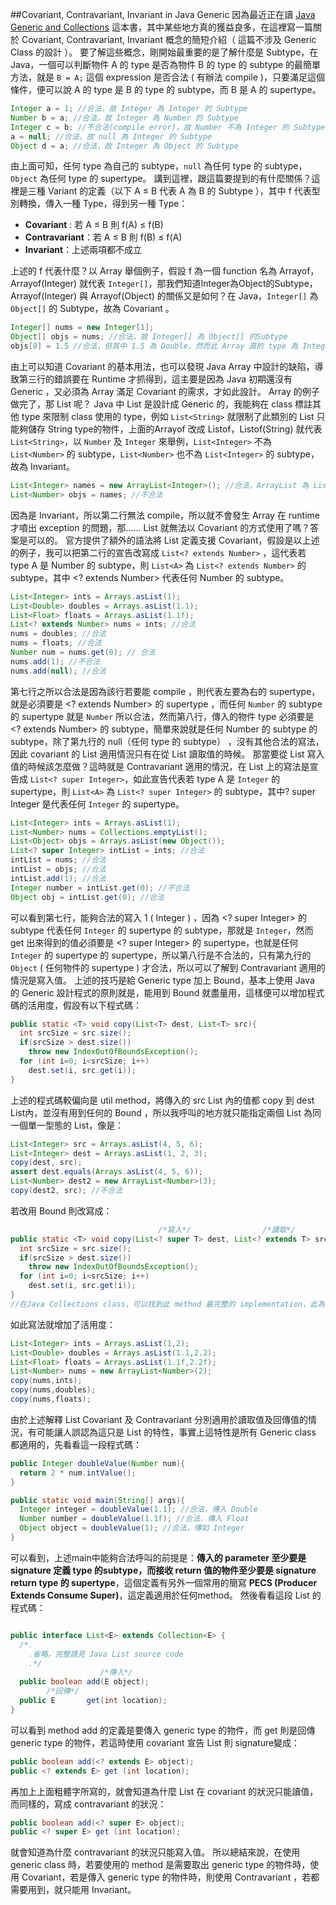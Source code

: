 ##Covariant, Contravariant, Invariant in Java Generic
因為最近正在讀 [Java Generic and Collections](https://www.oreilly.com/library/view/java-generics-and/0596527756/) 這本書，其中某些地方真的獲益良多，在這裡寫一篇關於 Covariant, Contravariant, Invariant 概念的簡短介紹（ 這篇不涉及 Generic Class 的設計 ）。
要了解這些概念，剛開始最重要的是了解什麼是 Subtype，在 Java，一個可以判斷物件 A 的 type 是否為物件 B 的 type 的 subtype 的最簡單方法，就是 `B = A;` 這個 expression 是否合法 ( 有辦法 compile )，只要滿足這個條件，便可以說 A 的 type 是 B 的 type 的 subtype，而 B 是 A 的 supertype。
```java
Integer a = 1; //合法，故 Integer 為 Integer 的 Subtype
Number b = a; //合法，故 Integer 為 Number 的 Subtype
Integer c = b; //不合法(compile error)，故 Number 不為 Integer 的 Subtype
a = null; //合法，故 null 為 Integer 的 Subtype
Object d = a; //合法，故 Integer 為 Object 的 Subtype
```
由上面可知，任何 type 為自己的 subtype，`null` 為任何 type 的 subtype，`Object` 為任何 type 的 supertype。
講到這裡，跟這篇要提到的有什麼關係？這裡是三種 Variant 的定義（以下 A ≤ B 代表 A 為 B 的 Subtype ），其中 f 代表型別轉換，傳入一種 Type，得到另一種 Type：

- **Covariant** : 若 A ≤ B 則 f(A) ≤ f(B) 
- **Contravariant**：若 A ≤ B 則 f(B) ≤ f(A) 
- **Invariant**：上述兩項都不成立

上述的 f 代表什麼？以 Array 舉個例子，假設 f 為一個 function 名為 Arrayof，Arrayof(Integer) 就代表 `Integer[]`，那我們知道Integer為Object的Subtype，Arrayof(Integer) 與 Arrayof(Object) 的關係又是如何？在 Java，`Integer[]` 為 `Object[]` 的 Subtype，故為 Covariant 。
```java
Integer[] nums = new Integer[1];
Object[] objs = nums; //合法，故 Integer[] 為 Object[] 的Subtype
objs[0] = 1.5 //合法，但其中 1.5 為 Double，然而此 Array 真的 type 為 Integer[]，故在 'Runtime' 會噴出 array store exception
```
由上可以知道 Covariant 的基本用法，也可以發現 Java Array 中設計的缺陷，導致第三行的錯誤要在 Runtime 才抓得到，這主要是因為 Java 初期還沒有 Generic ，又必須為 Array 滿足 Covariant 的需求，才如此設計。
Array 的例子做完了，那 List 呢？ Java 中 List 是設計成 Generic 的，我能夠在 class 標註其他 type 來限制 class 使用的 type，例如 `List<String>` 就限制了此類別的 List 只能夠儲存 String type的物件，上面的Arrayof 改成 Listof，Listof(String) 就代表 `List<String>`，以 `Number` 及 `Integer` 來舉例，`List<Integer>` 不為 `List<Number>` 的 subtype，`List<Number>` 也不為 `List<Integer>` 的 subtype，故為 Invariant。
```java
List<Integer> names = new ArrayList<Integer>(); //合法，ArrayList 為 List 的 subtype
List<Number> objs = names; //不合法
```
因為是 Invariant，所以第二行無法 compile，所以就不會發生 Array 在 runtime 才噴出 exception 的問題，那...... List 就無法以 Covariant 的方式使用了嗎？答案是可以的。
官方提供了額外的語法將 List 定義支援 Covariant，假設是以上述的例子，我可以把第二行的宣告改寫成 `List<? extends Number>` ，這代表若 type A 是 Number 的 subtype，則 `List<A>` 為 `List<? extends Number>` 的 subtype，其中 <? extends Number> 代表任何 Number 的 subtype。
```java
List<Integer> ints = Arrays.asList(1);
List<Double> doubles = Arrays.asList(1.1);
List<Float> floats = Arrays.asList(1.1f);
List<? extends Number> nums = ints; //合法
nums = doubles; //合法
nums = floats; //合法
Number num = nums.get(0); // 合法
nums.add(1); //不合法
nums.add(null); //合法
```
第七行之所以合法是因為該行若要能 compile ，則代表左要為右的 supertype， 就是必須要是 <? extends Number> 的 supertype ，而任何 `Number` 的 subtype 的 supertype 就是 `Number` 所以合法，然而第八行，傳入的物件 type 必須要是 <? extends Number> 的 subtype，簡單來說就是任何 Number 的 subtype 的 subtype，除了第九行的 null（任何 type 的 subtype） ，沒有其他合法的寫法，因此 covariant 的 List 適用情況只有在從 List 讀取值的時候。
那當要從 List 寫入值的時候該怎麼做？這時就是 Contravariant 適用的情況，在 List 上的寫法是宣告成 `List<? super Integer>`，如此宣告代表若 type A 是 `Integer` 的 supertype，則 `List<A>` 為 `List<? super Integer>` 的 subtype，其中? super Integer 是代表任何 `Integer` 的 supertype。
```java
List<Integer> ints = Arrays.asList(1);
List<Number> nums = Collections.emptyList();
List<Object> objs = Arrays.asList(new Object());
List<? super Integer> intList = ints; //合法
intList = nums; //合法
intList = objs; //合法
intList.add(1); //合法
Integer number = intList.get(0); //不合法
Object obj = intList.get(0); //合法
```
可以看到第七行，能夠合法的寫入 1 ( Integer ) ，因為 <? super Integer> 的 subtype 代表任何 `Integer` 的 supertype 的 subtype，那就是 `Integer`，然而 get 出來得到的值必須要是 <? super Integer> 的 supertype，也就是任何 `Integer` 的 supertype 的 supertype，所以第八行是不合法的，只有第九行的 `Object` ( 任何物件的 supertype ) 才合法，所以可以了解到 Contravariant 適用的情況是寫入值。
上述的技巧是給 Generic type 加上 Bound，基本上使用 Java 的 Generic 設計程式的原則就是，能用到 Bound 就盡量用，這樣便可以增加程式碼的活用度，假設有以下程式碼：
```java
public static <T> void copy(List<T> dest, List<T> src){
  int srcSize = src.size();
  if(srcSize > dest.size())
    throw new IndexOutOfBoundsException();
  for (int i=0; i<srcSize; i++)
    dest.set(i, src.get(i));
} 
```
上述的程式碼較偏向是 util method，將傳入的 src List 內的值都 copy 到 dest List內，並沒有用到任何的 Bound ，所以我呼叫的地方就只能指定兩個 List 為同一個單一型態的 List，像是：
```java
List<Integer> src = Arrays.asList(4, 5, 6);
List<Integer> dest = Arrays.asList(1, 2, 3);
copy(dest, src);
assert dest.equals(Arrays.asList(4, 5, 6));
List<Number> dest2 = new ArrayList<Number>(3);
copy(dest2, src); //不合法
```
若改用 Bound 則改寫成：
```java
                                 /*寫入*/                /*讀取*/
public static <T> void copy(List<? super T> dest, List<? extends T> src){
  int srcSize = src.size();
  if(srcSize > dest.size())
    throw new IndexOutOfBoundsException();
  for (int i=0; i<srcSize; i++)
    dest.set(i, src.get(i));
} 
//在Java Collections class，可以找到此 method 最完整的 implementation，此為示範用
```
如此寫法就增加了活用度：
```java
List<Integer> ints = Arrays.asList(1,2);
List<Double> doubles = Arrays.asList(1.1,2.2);
List<Float> floats = Arrays.asList(1.1f,2.2f);
List<Number> nums = new ArrayList<Number>(2);
copy(nums,ints);
copy(nums,doubles);
copy(nums,floats);
```
由於上述解釋 List Covariant 及 Contravariant 分別適用於讀取值及回傳值的情況，有可能讓人誤認為這只是 List 的特性，事實上這特性是所有 Generic class 都適用的，先看看這一段程式碼：
```java
public Integer doubleValue(Number num){
  return 2 * num.intValue();
}

public static void main(String[] args){
  Integer integer = doubleValue(1.1); //合法，傳入 Double
  Number number = doubleValue(1.1f); //合法，傳入 Float
  Object object = doubleValue(1); //合法，傳如 Integer
}
```
可以看到，上述main中能夠合法呼叫的前提是：**傳入的 parameter 至少要是 signature 定義 type 的subtype，而接收 return 值的物件至少要是 signature return type 的 supertype**，這個定義有另外一個常用的簡寫 **PECS (Producer Extends Consume Super)**，這定義適用於任何method。
然後看看這段 List 的程式碼：
```java

public interface List<E> extends Collection<E> {
  /*.
    .省略，完整請見 Java List source code
    .*/
                    /*傳入*/
  public boolean add(E object);
        /*回傳*/
  public E       get(int location);
}
```
可以看到 method add 的定義是要傳入 generic type 的物件，而 get 則是回傳 generic type 的物件，若這時使用 covariant 宣告 List 則 signature變成：
```java
public boolean add(<? extends E> object);
public <? extends E> get (int location);
```
再加上上面粗體字所寫的，就會知道為什麼 List 在 covariant 的狀況只能讀值，而同樣的，寫成 contravariant 的狀況：
```java
public boolean add(<? super E> object);
public <? super E> get (int location);
```
就會知道為什麼 contravariant 的狀況只能寫入值。
所以總結來說，在使用 generic class 時，若要使用的 method 是需要取出 generic type 的物件時，使用 Covariant，若是傳入 generic type 的物件時，則使用 Contravariant ，若都需要用到，就只能用 Invariant。 